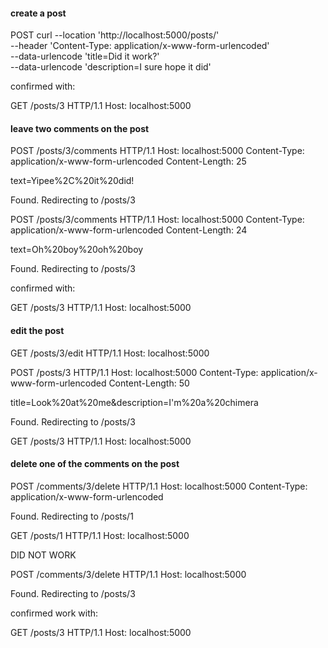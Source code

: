 #### create a post
POST
curl --location 'http://localhost:5000/posts/' \
--header 'Content-Type: application/x-www-form-urlencoded' \
--data-urlencode 'title=Did it work?' \
--data-urlencode 'description=I sure hope it did'

confirmed with:

GET /posts/3 HTTP/1.1
Host: localhost:5000

#### leave two comments on the post
POST /posts/3/comments HTTP/1.1
Host: localhost:5000
Content-Type: application/x-www-form-urlencoded
Content-Length: 25

text=Yipee%2C%20it%20did!

Found. Redirecting to /posts/3

POST /posts/3/comments HTTP/1.1
Host: localhost:5000
Content-Type: application/x-www-form-urlencoded
Content-Length: 24

text=Oh%20boy%20oh%20boy

Found. Redirecting to /posts/3

confirmed with:

GET /posts/3 HTTP/1.1
Host: localhost:5000

#### edit the post
GET /posts/3/edit HTTP/1.1
Host: localhost:5000

POST /posts/3 HTTP/1.1
Host: localhost:5000
Content-Type: application/x-www-form-urlencoded
Content-Length: 50

title=Look%20at%20me&description=I'm%20a%20chimera

Found. Redirecting to /posts/3

GET /posts/3 HTTP/1.1
Host: localhost:5000

#### delete one of the comments on the post
POST /comments/3/delete HTTP/1.1
Host: localhost:5000
Content-Type: application/x-www-form-urlencoded

Found. Redirecting to /posts/1

GET /posts/1 HTTP/1.1
Host: localhost:5000

DID NOT WORK

POST /comments/3/delete HTTP/1.1
Host: localhost:5000

Found. Redirecting to /posts/3

confirmed work with: 

GET /posts/3 HTTP/1.1
Host: localhost:5000